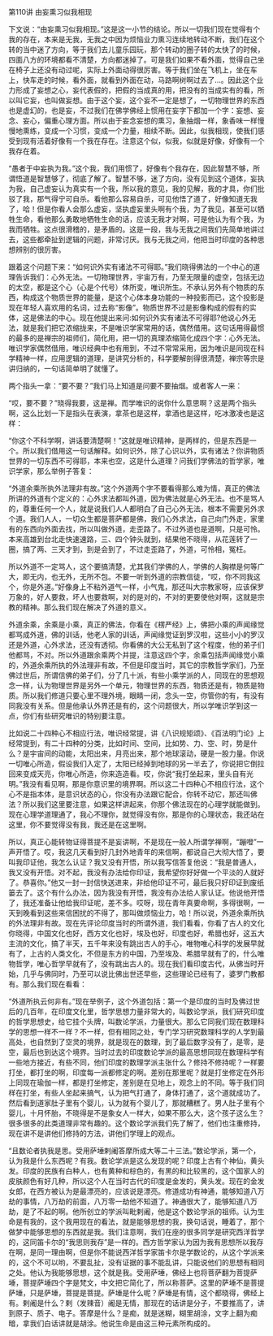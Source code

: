 第110讲 由妄熏习似我相现

下文说：“由妄熏习似我相现。”这是这一小节的结论。所以一切我们现在觉得有个我的存在，本来是无我，无我之中因为烦恼业力熏习连续地转动不断，我们在这个转的当中迷了方向，等于我们去儿童乐园玩，那个转动的圈子转的太快了的时候，四面八方的环境都看不清楚，方向都迷掉了。可是我们如果不看外面，觉得自己坐在椅子上还没有动过呢，实际上外面动得很厉害。等于我们坐在飞机上，坐在车上，快车走的时候，看外面，就看到外面在动，马路啊树啊过去了…。因此这个业力形成了妄想之心，妄代表假的，把假的当成真的用，把没有的当成实有的看，所以叫它妄，也叫做妄想。由于这个妄，这个妄不一定是想了，一切物理世界的东西也是虚幻的，也是妄，不过我们在佛学佛经上惯用在妄字下都加一个字：妄想、妄念、妄心，偏重心理方面。所以由于妄念妄想的熏习，象抽烟一样，象香味一样慢慢地熏练，变成一个习惯，变成一个力量，相续不断。因此，似我相现，使我们感受到现有活着好像有一个我在存在。注意这个似，似我，似就是好像，好像有一个我存在着。

“愚者于中妄执为我。”这个我，我们用惯了，好像有个我存在，因此智慧不够，所谓悟道是智慧够了，彻底了解了。智慧不够，迷了方向，没有见到这个道体，妄执为我，自己虚妄认为真实有一个我，所以我的意见，我的见解，我的才具，你们批驳了我，那气得宁可自杀。看他那么容易自杀，可见他悟了道了，好像知道无我了，哈！但是你看人会那么虚妄，坚执虚妄里头啊有个我，为了我见，甚至可以牺牲生命，看他那么勇敢地牺牲生命的话，应该无我才对啊，可是他认为有个我，为我而牺牲。这点很滑稽的，是矛盾的。这是一段，我与无我之间我们先简单地讲过去，这些都牵扯到逻辑的问题，非常讨厌。我与无我之间，他把当时印度的各种思想辨别的很厉害。

跟着这个问题下来：“如何识外实有诸法不可得耶。”我们晓得佛法的一个中心的道理告诉我们：心外无法。一切物理世界，宇宙万有，乃至无限量的虚空，包括无边的太空，都是这个心（心是个代号）体所变，唯识所生。不承认另外有个物质的东西，构成这个物质世界的能量，是这个心体本身功能的一种投影而已，这个投影是现在年轻人喜欢用的名词，过去称“影像”。物质世界不过是影像构成的假有的实体，这是佛法的中心。现在他提出来问:如何识外实有诸法不可得耶?他说心外无法，就是我们把它浓缩拢来，不是唯识学家常用的话，偶然借用。这句话用得最惯的最多的是禅宗的祖师们，简化用，把一切的真理浓缩简化成四个字：心外无法。唯识学家偶然借用，唯识经典中也有用到，不过不常常采用，因为唯识是同现在科学精神一样，应用逻辑的道理，是讲究分析的，科学要解剖得很清楚，禅宗等宗是讲归纳的，一句话简单明了就懂了。

两个指头一拿：“要不要？”我们马上知道是问要不要抽烟。或者客人一来：

“哎，要不要？”晓得我要，这是禅。而学唯识的说你什么意思啊？这是两个指头啊，这么比划一下是指头在表演，拿茶也是这样，拿酒也是这样，吃冰激凌也是这样：

“你这个不科学啊，讲话要清楚啊！”这就是唯识精神，是两样的，但是东西是一个。所以我们借用这一句话解释。如何识外，除了心识以外，实有诸法？你讲物质世界的一切东西不可得耶，本来也空，这是什么道理？问我们学佛法的哲学家，唯识学家，那么举例子答复：

“外道余乘所执外法理非有故。”这个外道两个字不要看得那么难为情，真正的佛法所讲的外道有个定义的：心外求法都叫外道，因为佛法就是心外无法。也不是骂人的，尊重任何一个人，就是说我们人人都明白了自己心外无法，根本不需要另外求个道。我们人人，一切众生都是菩萨都是佛，我们心外求法，自己向门外走，家里有的东西向外面去找，所以叫做外道，走歪路了。不过外道也是道啊，只是可怜。本来高雄到台北走快速速路，三、四个钟头就到，结果他不晓得，从花莲转了一圈，搞了两、三天才到，到是会到了，不过走歪路了，外道，可怜相，冤枉。

所以外道不一定骂人，这个要搞清楚，尤其我们学佛的人，学佛的人胸襟是何等广大，即无内，也无外，无所不包。不要一听到外道的宗教信徒，“哎，你不同我这个，你是外道。”好像身上不粘外道气一样，小气鬼，那还叫大宗教家呀，应该保罗万象的，好人要救，坏人也要救啊，对的是对的，不对的更要使他对啊，这就是宗教的精神。那么我们现在解决了外道的意义。

外道余乘，余乘是小乘，真正的佛法，你看在《楞严经》上，佛把小乘的声闻缘觉都骂成外道，佛的训话，他老人家的训话，声闻缘觉证到罗汉啦，这些小小的罗汉还是外道，心外求法，还没有透彻。你看佛的大公无私到了这个程度，他的弟子们他都骂，不对。所以外道跟余乘两个并提，注意这四个字，余乘包括声闻缘觉小乘的，外道余乘所执的外法理非有故，不但是印度当时，其它的宗教哲学家们，乃至佛过世后，所谓信佛的弟子们，分了几十派，有些小乘学派的人，同现在的思想观念一样，认为物理世界是另外一个单元，物理世界的东西，物质还是有，物质是物质。所以我们修道只要心里不理外境，眼睛一闭，念头一空，你管你的有，有没有同我没有关系。但是他承认外界还是有的，这个问题很大，所以学唯识学到这一点，你们有些研究唯识的特别要注意。

比如说二十四种心不相应行法，唯识经常提，讲《八识规矩颂》、《百法明门论》上经常提到，有二十四种的分类，比如时间、空间，比如势、力、空、时，势是什么？是宇宙间的动能，太阳出来，月亮出来，那个地球滚动，硬是一股力量。你说一切唯心所造，假设我们入定了，太阳已经掉到地球的另一半去了，你说把它倒拉回来变成天亮，你唯心所造，你来造造看。哎，你说“我打坐起来，里头自有光明。”我没有看见啊，那是你意识里的境界啊。所以这二十四种心不相应行法，这个心不是指本体，是意识状态的心，你没有办法跟它配合，你转不动它，那还叫佛法？所以我们这里要注意，如果这样讲起来，你那个佛法现在的心理学就能做到。现在心理学道理通了，我心不理你，就觉得没有你，那是你的心理状态，我还站在这里，你不要觉得没有我，我还是在这里啊。

所以，真正心能转物证得菩提不是妄讲啊，不是现在一般人所谓学禅啊，“蹦噔”一声开悟了。哎，我这几天看到好几封外地青年的来信啊，都说自己大彻大悟了，要叫我印证他，我怎么认证？我又没有开悟，所以我写信答复他说：“我是普通人，我又没有开悟。对不起，我没有办法给你印证，我希望你好好做一个平淡的人就好了。恭喜你。”他又一封一封信快送进来，非给他印证不可，最后我只好印证到废纸篓去了。这个有什么办法，因为我没有开悟，我没有办法给人家认证。他说他开悟了，我还准备让他给我印证呢，差不多。哎呀，现在青年真要命啊，多得很啊，一天到晚看到这些来信困扰的不得了，那叫做烦恼业力，哈！所以说，外道余乘所执的外法理非有故。现在先评论印度当时的所谓外道，我们看看，你看了古人的文化你晓得，中国文化也好，西方文化也好，埃及也好，印度也好，希腊也好，这五大主流的文化，搞了半天，五千年来没有跳出古人的手心，唯物唯心科学的发展早就有了，上古的人类文化，不但是东方的中国，乃至埃及、希腊早就有了的，什么唯物哲学，唯心哲学早就有了，没有跳出古人的。现在我们看印度古代，从佛当时开始，几乎与佛同时，乃至可以说比佛出世还早些，这些理论已经有了，婆罗门教都有。那么我们现在看看：

“外道所执云何非有。”现在举例子，这个外道包括：第一个是印度的当时及佛过世后的几百年，在印度文化里，哲学思想力量非常大的，叫数论学派，我们研究印度的哲学思想史，给它挂个头牌，叫数论学派，力量很大。那么它同我们现在数理科学的思想一样不一样？不一样，但有相同之处，专门学习研究数理科学的人学到最高处，也自然到了空灵的境界，就是现在的数理，到了最后数字没有了，是零，是空，最后也到达这个境界。当时过去的印度数论学派的最高思想同现在数理科学有一些地方接近，有些不同，他们印度的数理学派主张什么？修持不修持呢？一样要打坐，都打坐的啊，印度每一派都修定的啊。差别在那里呢？就是打坐修定在外形上同现在瑜伽一样，都是打坐修定，差别是在见地上，观念上的不同。等于我们同样在打坐，有些人坐起来搞气，认为把气打通了，身体打通了，这个道就成功了。然后看到道家肚子里有个婴儿，认为就有个婴儿了，那就糟糕了。男人肚子里有个婴儿，十月怀胎，不晓得是不是象女人一样大，如果不那么大，这个孩子这么生？很多很多的此类道理非常有趣的。这个数论学派我们先了解了，他们也注重修持，现在讲不是讲他们修持的方法，讲他们学理上的观点。

“且数论者执我是思。受用萨埵剌阇答摩所成大等二十三法。”数论学派，第一个，认为我是什么东西呢？有我。数论学派是这么发现的呢？印度上古有个神仙，黄头发。印度的民族有白种人，也有黄种和棕色的，有黑的和比较黑的，这个国家人的皮肤颜色有好几种，所以这个人在当时古代的印度是金发的，黄头发。现在的金发女郎，在西方被认为是最漂亮的，应该说是漂亮。修道成功有神通，能够知道八万劫的事情，八万劫的前面，八万零一劫他不知道了。神通很大了，能够知道八万劫，是了不起的啊。他所创立的学派叫毗剌阇，他是这个数论学派的祖师。认为生命是有我的，这个我用现在的看法，就是能够思想的我，换句话说，睡着了，那个做梦中能够思想的东西就是我。我们注意啊，我们在座的很多同学是研究西洋哲学的，这同笛卡尔的“我思则我存”是一样的。西方哲学家认为因为我有思想所以我存在啊，是同一理由啊，但是你不能说西洋哲学家笛卡尔是学数论的，从这个学派来的，这个不可以哟，不要乱扯，没有证据的事不能乱讲，只能说他们的思想有相同之处。他认为我能够思想，这个就是我。受用萨埵，佛经上也将菩萨翻为菩提萨埵，菩提萨埵四个字是梵文，中文把它简化了，所以称菩萨。这里的萨埵不是菩提萨埵，只是萨埵，菩提是菩提。萨埵是什么呢？萨埵是有情，这个都晓得，佛经上有。剌阇是什么？剌（发辣音）阇是无情，那现在的话讲是分子，不要推高了，讲到原子、质子、电子。答摩是什么？是痴，就是迷糊，糊里胡涂，文字上翻为痴暗，拿我们白话讲就是胡涂。他说生命是由这三种元素所构成的。
